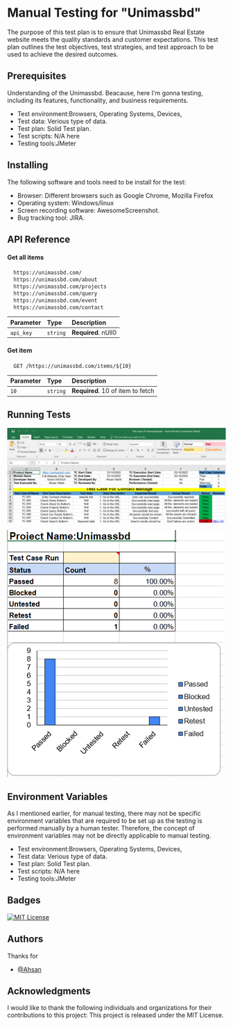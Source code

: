 
# Manual Testing for "Unimassbd"


The purpose of this test plan is to ensure that Unimassbd Real Estate website meets the quality standards and customer expectations. This test plan outlines the test objectives, test strategies, and test approach to be used to achieve the desired outcomes.


## Prerequisites
Understanding of the Unimassbd. Beacause, here I'm gonna testing, including its features, functionality, and business requirements.

 - Test environment:Browsers, Operating Systems, Devices, 
 - Test data: Verious type of data.
 - Test plan: Solid Test plan.
 - Test scripts: N/A here
 - Testing tools:JMeter
## Installing
The following software and tools need to be install for the test:

- Browser: Different browsers such as Google Chrome, Mozilla Firefox
- Operating system: Windows/linux
- Screen recording software: AwesomeScreenshot.
- Bug tracking tool: JIRA.
## API Reference

#### Get all items

```http
  https://unimassbd.com/
  https://unimassbd.com/about
  https://unimassbd.com/projects
  https://unimassbd.com/query
  https://unimassbd.com/event
  https://unimassbd.com/contact
```

| Parameter | Type     | Description                |
| :-------- | :------- | :------------------------- |
| `api_key` | `string` | **Required**. nUll0 |

#### Get item

```http
  GET /https://unimassbd.com/items/${10}
```

| Parameter | Type     | Description                       |
| :-------- | :------- | :-------------------------------- |
| `10`      | `string` | **Required**. 10 of item to fetch |



## Running Tests

![App Screenshot](https://github.com/ahsan-00/Manual_testing_1/blob/master/Capture.PNG?raw=true)


![App Screenshot](https://github.com/ahsan-00/Manual_testing_1/blob/master/xxx.PNG?raw=true)

## Environment Variables

As I mentioned earlier, for manual testing, there may not be specific environment variables that are required to be set up as the testing is performed manually by a human tester. Therefore, the concept of environment variables may not be directly applicable to manual testing.

 - Test environment:Browsers, Operating Systems, Devices, 
 - Test data: Verious type of data.
 - Test plan: Solid Test plan.
 - Test scripts: N/A here
 - Testing tools:JMeter
 
## Badges
[![MIT License](https://img.shields.io/badge/License-MIT-green.svg)](https://choosealicense.com/licenses/mit/)



## Authors
 Thanks for 
- [@Ahsan](https://github.com/ahsan-00)


## Acknowledgments

I would like to thank the following individuals and organizations for their contributions to this project:
This project is released under the MIT License.


